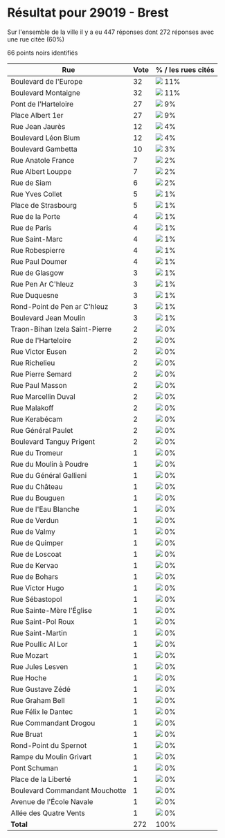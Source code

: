 # Résultat pour 29019 - Brest

Sur l'ensemble de la ville il y a eu 447 réponses dont 272 réponses avec une rue citée (60%)

66 points noirs identifiés

| Rue | Vote | % / les rues cités|
|-----|------|-------------------|
| Boulevard de l'Europe | 32 | <img src="../../img/bar_11.gif" />&nbsp;11%|
| Boulevard Montaigne | 32 | <img src="../../img/bar_11.gif" />&nbsp;11%|
| Pont de l'Harteloire | 27 | <img src="../../img/bar_9.gif" />&nbsp;9%|
| Place Albert 1er | 27 | <img src="../../img/bar_9.gif" />&nbsp;9%|
| Rue Jean Jaurès | 12 | <img src="../../img/bar_4.gif" />&nbsp;4%|
| Boulevard Léon Blum | 12 | <img src="../../img/bar_4.gif" />&nbsp;4%|
| Boulevard Gambetta | 10 | <img src="../../img/bar_3.gif" />&nbsp;3%|
| Rue Anatole France | 7 | <img src="../../img/bar_2.gif" />&nbsp;2%|
| Rue Albert Louppe | 7 | <img src="../../img/bar_2.gif" />&nbsp;2%|
| Rue de Siam | 6 | <img src="../../img/bar_2.gif" />&nbsp;2%|
| Rue Yves Collet | 5 | <img src="../../img/bar_1.gif" />&nbsp;1%|
| Place de Strasbourg | 5 | <img src="../../img/bar_1.gif" />&nbsp;1%|
| Rue de la Porte | 4 | <img src="../../img/bar_1.gif" />&nbsp;1%|
| Rue de Paris | 4 | <img src="../../img/bar_1.gif" />&nbsp;1%|
| Rue Saint-Marc | 4 | <img src="../../img/bar_1.gif" />&nbsp;1%|
| Rue Robespierre | 4 | <img src="../../img/bar_1.gif" />&nbsp;1%|
| Rue Paul Doumer | 4 | <img src="../../img/bar_1.gif" />&nbsp;1%|
| Rue de Glasgow | 3 | <img src="../../img/bar_1.gif" />&nbsp;1%|
| Rue Pen Ar C'hleuz | 3 | <img src="../../img/bar_1.gif" />&nbsp;1%|
| Rue Duquesne | 3 | <img src="../../img/bar_1.gif" />&nbsp;1%|
| Rond-Point de Pen ar C'hleuz | 3 | <img src="../../img/bar_1.gif" />&nbsp;1%|
| Boulevard Jean Moulin | 3 | <img src="../../img/bar_1.gif" />&nbsp;1%|
| Traon-Bihan Izela Saint-Pierre | 2 | <img src="../../img/bar_0.gif" />&nbsp;0%|
| Rue de l'Harteloire | 2 | <img src="../../img/bar_0.gif" />&nbsp;0%|
| Rue Victor Eusen | 2 | <img src="../../img/bar_0.gif" />&nbsp;0%|
| Rue Richelieu | 2 | <img src="../../img/bar_0.gif" />&nbsp;0%|
| Rue Pierre Semard | 2 | <img src="../../img/bar_0.gif" />&nbsp;0%|
| Rue Paul Masson | 2 | <img src="../../img/bar_0.gif" />&nbsp;0%|
| Rue Marcellin Duval | 2 | <img src="../../img/bar_0.gif" />&nbsp;0%|
| Rue Malakoff | 2 | <img src="../../img/bar_0.gif" />&nbsp;0%|
| Rue Kerabécam | 2 | <img src="../../img/bar_0.gif" />&nbsp;0%|
| Rue Général Paulet | 2 | <img src="../../img/bar_0.gif" />&nbsp;0%|
| Boulevard Tanguy Prigent | 2 | <img src="../../img/bar_0.gif" />&nbsp;0%|
| Rue du Tromeur | 1 | <img src="../../img/bar_0.gif" />&nbsp;0%|
| Rue du Moulin à Poudre | 1 | <img src="../../img/bar_0.gif" />&nbsp;0%|
| Rue du Général Gallieni | 1 | <img src="../../img/bar_0.gif" />&nbsp;0%|
| Rue du Château | 1 | <img src="../../img/bar_0.gif" />&nbsp;0%|
| Rue du Bouguen | 1 | <img src="../../img/bar_0.gif" />&nbsp;0%|
| Rue de l'Eau Blanche | 1 | <img src="../../img/bar_0.gif" />&nbsp;0%|
| Rue de Verdun | 1 | <img src="../../img/bar_0.gif" />&nbsp;0%|
| Rue de Valmy | 1 | <img src="../../img/bar_0.gif" />&nbsp;0%|
| Rue de Quimper | 1 | <img src="../../img/bar_0.gif" />&nbsp;0%|
| Rue de Loscoat | 1 | <img src="../../img/bar_0.gif" />&nbsp;0%|
| Rue de Kervao | 1 | <img src="../../img/bar_0.gif" />&nbsp;0%|
| Rue de Bohars | 1 | <img src="../../img/bar_0.gif" />&nbsp;0%|
| Rue Victor Hugo | 1 | <img src="../../img/bar_0.gif" />&nbsp;0%|
| Rue Sébastopol | 1 | <img src="../../img/bar_0.gif" />&nbsp;0%|
| Rue Sainte-Mère l'Église | 1 | <img src="../../img/bar_0.gif" />&nbsp;0%|
| Rue Saint-Pol Roux | 1 | <img src="../../img/bar_0.gif" />&nbsp;0%|
| Rue Saint-Martin | 1 | <img src="../../img/bar_0.gif" />&nbsp;0%|
| Rue Poullic Al Lor | 1 | <img src="../../img/bar_0.gif" />&nbsp;0%|
| Rue Mozart | 1 | <img src="../../img/bar_0.gif" />&nbsp;0%|
| Rue Jules Lesven | 1 | <img src="../../img/bar_0.gif" />&nbsp;0%|
| Rue Hoche | 1 | <img src="../../img/bar_0.gif" />&nbsp;0%|
| Rue Gustave Zédé | 1 | <img src="../../img/bar_0.gif" />&nbsp;0%|
| Rue Graham Bell | 1 | <img src="../../img/bar_0.gif" />&nbsp;0%|
| Rue Félix le Dantec | 1 | <img src="../../img/bar_0.gif" />&nbsp;0%|
| Rue Commandant Drogou | 1 | <img src="../../img/bar_0.gif" />&nbsp;0%|
| Rue Bruat | 1 | <img src="../../img/bar_0.gif" />&nbsp;0%|
| Rond-Point du Spernot | 1 | <img src="../../img/bar_0.gif" />&nbsp;0%|
| Rampe du Moulin Grivart | 1 | <img src="../../img/bar_0.gif" />&nbsp;0%|
| Pont Schuman | 1 | <img src="../../img/bar_0.gif" />&nbsp;0%|
| Place de la Liberté | 1 | <img src="../../img/bar_0.gif" />&nbsp;0%|
| Boulevard Commandant Mouchotte | 1 | <img src="../../img/bar_0.gif" />&nbsp;0%|
| Avenue de l'École Navale | 1 | <img src="../../img/bar_0.gif" />&nbsp;0%|
| Allée des Quatre Vents | 1 | <img src="../../img/bar_0.gif" />&nbsp;0%|
| **Total** | 272 | 100%|
